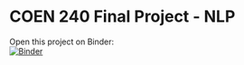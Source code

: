 # COEN 240 Final Project - NLP

Open this project on Binder:  
[![Binder](https://mybinder.org/badge_logo.svg)](https://mybinder.org/v2/gh/brendw/COEN-240-machine-learning/main?labpath=final-project.ipynb)
